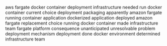 aws fargate docker container deployment infrastructure needed run docker container current choice deployment packaging apparently amazon fargate running container application dockerized application deployed amazon fargate replacement choice running docker container made infrastructure team fargate platform consequence unanticipated unresolvable problem deployment mechanism deployment done docker environment determined infrastructure team